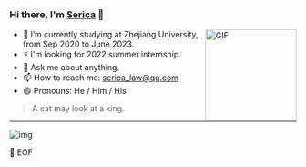 ### Hi there, I'm [Serica](https://www.iserica.com) 👋

<!--
**SericaLaw/SericaLaw** is a ✨ _special_ ✨ repository because its `README.md` (this file) appears on your GitHub profile.

Here are some ideas to get you started:

- 🔭 I’m currently working on ...
- 🌱 I’m currently learning ...
- 👯 I’m looking to collaborate on ...
- 🤔 I’m looking for help with ...
- 💬 Ask me about ...
- 📫 How to reach me: ...
- 😄 Pronouns: ...
- ⚡ Fun fact: ...
-->

<img align="right" alt="GIF" height="160px" src="https://cdn.jsdelivr.net/gh/SericaLaw/images@master/20211128/ezgif-7-18d120499ce2.gif" />

- 🌱 I’m currently studying at Zhejiang University, from Sep 2020 to June 2023.
- ⚡ I'm looking for 2022 summer internship.
- 💬 Ask me about anything.
- 📫 How to reach me: serica_law@qq.com
- 😄 Pronouns: He / Him / His

> A cat may look at a king.

---

![img](https://github-readme-stats.vercel.app/api?username=sericalaw&show_icons=true)

💾 EOF
